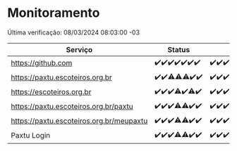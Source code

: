 # Monitoramento

Última verificação: 08/03/2024 08:03:00 -03

|Serviço|Status|Últimas 24h|
|---|---|---|
|https://github.com|<span title="2024-03-01: OK=24">✔️</span><span title="2024-03-02: OK=24">✔️</span><span title="2024-03-03: OK=24">✔️</span><span title="2024-03-04: OK=22">✔️</span><span title="2024-03-05: OK=24">✔️</span><span title="2024-03-06: OK=24">✔️</span><span title="2024-03-07: OK=11">✔️</span>|<span title="07/03/2024 08:05:00 -03 : 200">✔️</span><span title="07/03/2024 09:10:00 -03 : 200">✔️</span><span title="07/03/2024 10:04:00 -03 : 200">✔️</span><span title="07/03/2024 11:06:00 -03 : 200">✔️</span><span title="07/03/2024 12:06:00 -03 : 200">✔️</span><span title="07/03/2024 13:07:00 -03 : 200">✔️</span><span title="07/03/2024 14:04:00 -03 : 200">✔️</span><span title="07/03/2024 15:07:00 -03 : 200">✔️</span><span title="07/03/2024 16:03:00 -03 : 200">✔️</span><span title="07/03/2024 17:06:00 -03 : 200">✔️</span><span title="07/03/2024 18:04:00 -03 : 200">✔️</span><span title="07/03/2024 19:04:00 -03 : 200">✔️</span><span title="07/03/2024 20:07:00 -03 : 200">✔️</span><span title="07/03/2024 21:29:00 -03 : 200">✔️</span><span title="07/03/2024 22:38:00 -03 : 200">✔️</span><span title="07/03/2024 23:13:00 -03 : 200">✔️</span><span title="08/03/2024 00:06:00 -03 : 200">✔️</span><span title="08/03/2024 01:07:00 -03 : 200">✔️</span><span title="08/03/2024 02:07:00 -03 : 200">✔️</span><span title="08/03/2024 03:08:00 -03 : 200">✔️</span><span title="08/03/2024 04:06:00 -03 : 200">✔️</span><span title="08/03/2024 05:07:00 -03 : 200">✔️</span><span title="08/03/2024 06:06:00 -03 : 200">✔️</span><span title="08/03/2024 07:07:00 -03 : 200">✔️</span><span title="08/03/2024 08:03:00 -03 : 200">✔️</span>|
|https://paxtu.escoteiros.org.br|<span title="2024-03-01: OK=24">✔️</span><span title="2024-03-02: OK=24">✔️</span><span title="2024-03-03: OK=23, Falhas=1">⚠️</span><span title="2024-03-04: OK=21, Falhas=1">⚠️</span><span title="2024-03-05: OK=23, Falhas=1">⚠️</span><span title="2024-03-06: OK=24">✔️</span><span title="2024-03-07: OK=11">✔️</span>|<span title="07/03/2024 08:05:00 -03 : 200">✔️</span><span title="07/03/2024 09:10:00 -03 : 200">✔️</span><span title="07/03/2024 10:04:00 -03 : 200">✔️</span><span title="07/03/2024 11:06:00 -03 : 200">✔️</span><span title="07/03/2024 12:06:00 -03 : 200">✔️</span><span title="07/03/2024 13:07:00 -03 : 200">✔️</span><span title="07/03/2024 14:04:00 -03 : 200">✔️</span><span title="07/03/2024 15:07:00 -03 : 200">✔️</span><span title="07/03/2024 16:03:00 -03 : 200">✔️</span><span title="07/03/2024 17:06:00 -03 : 200">✔️</span><span title="07/03/2024 18:04:00 -03 : 200">✔️</span><span title="07/03/2024 19:04:00 -03 : 200">✔️</span><span title="07/03/2024 20:07:00 -03 : 200">✔️</span><span title="07/03/2024 21:29:00 -03 : 200">✔️</span><span title="07/03/2024 22:38:00 -03 : 200">✔️</span><span title="07/03/2024 23:13:00 -03 : 200">✔️</span><span title="08/03/2024 00:06:00 -03 : 200">✔️</span><span title="08/03/2024 01:07:00 -03 : 200">✔️</span><span title="08/03/2024 02:07:00 -03 : 200">✔️</span><span title="08/03/2024 03:08:00 -03 : 200">✔️</span><span title="08/03/2024 04:06:00 -03 : 200">✔️</span><span title="08/03/2024 05:07:00 -03 : 200">✔️</span><span title="08/03/2024 06:06:00 -03 : 200">✔️</span><span title="08/03/2024 07:07:00 -03 : 200">✔️</span><span title="08/03/2024 08:03:00 -03 : 200">✔️</span>|
|https://escoteiros.org.br|<span title="2024-03-01: OK=24">✔️</span><span title="2024-03-02: OK=24">✔️</span><span title="2024-03-03: OK=24">✔️</span><span title="2024-03-04: OK=21, Falhas=1">⚠️</span><span title="2024-03-05: OK=24">✔️</span><span title="2024-03-06: OK=23, Falhas=1">⚠️</span><span title="2024-03-07: OK=11">✔️</span>|<span title="07/03/2024 08:05:00 -03 : 200">✔️</span><span title="07/03/2024 09:10:00 -03 : 200">✔️</span><span title="07/03/2024 10:04:00 -03 : 200">✔️</span><span title="07/03/2024 11:06:00 -03 : 200">✔️</span><span title="07/03/2024 12:06:00 -03 : 200">✔️</span><span title="07/03/2024 13:07:00 -03 : 200">✔️</span><span title="07/03/2024 14:04:00 -03 : 200">✔️</span><span title="07/03/2024 15:07:00 -03 : 200">✔️</span><span title="07/03/2024 16:03:00 -03 : 200">✔️</span><span title="07/03/2024 17:06:00 -03 : 200">✔️</span><span title="07/03/2024 18:04:00 -03 : 200">✔️</span><span title="07/03/2024 19:04:00 -03 : 200">✔️</span><span title="07/03/2024 20:07:00 -03 : 200">✔️</span><span title="07/03/2024 21:29:00 -03 : 200">✔️</span><span title="07/03/2024 22:38:00 -03 : 200">✔️</span><span title="07/03/2024 23:13:00 -03 : 200">✔️</span><span title="08/03/2024 00:06:00 -03 : 200">✔️</span><span title="08/03/2024 01:07:00 -03 : 200">✔️</span><span title="08/03/2024 02:07:00 -03 : 200">✔️</span><span title="08/03/2024 03:08:00 -03 : 200">✔️</span><span title="08/03/2024 04:06:00 -03 : 200">✔️</span><span title="08/03/2024 05:07:00 -03 : 200">✔️</span><span title="08/03/2024 06:06:00 -03 : 200">✔️</span><span title="08/03/2024 07:07:00 -03 : 200">✔️</span><span title="08/03/2024 08:03:00 -03 : 200">✔️</span>|
|https://paxtu.escoteiros.org.br/paxtu|<span title="2024-03-01: OK=24">✔️</span><span title="2024-03-02: OK=24">✔️</span><span title="2024-03-03: OK=24">✔️</span><span title="2024-03-04: OK=19, Falhas=3">⚠️</span><span title="2024-03-05: OK=23, Falhas=1">⚠️</span><span title="2024-03-06: OK=24">✔️</span><span title="2024-03-07: OK=11">✔️</span>|<span title="07/03/2024 08:05:00 -03 : 200">✔️</span><span title="07/03/2024 09:10:00 -03 : 200">✔️</span><span title="07/03/2024 10:04:00 -03 : 200">✔️</span><span title="07/03/2024 11:06:00 -03 : 200">✔️</span><span title="07/03/2024 12:06:00 -03 : 200">✔️</span><span title="07/03/2024 13:07:00 -03 : 200">✔️</span><span title="07/03/2024 14:04:00 -03 : 200">✔️</span><span title="07/03/2024 15:07:00 -03 : 200">✔️</span><span title="07/03/2024 16:03:00 -03 : 200">✔️</span><span title="07/03/2024 17:06:00 -03 : 200">✔️</span><span title="07/03/2024 18:04:00 -03 : 200">✔️</span><span title="07/03/2024 19:04:00 -03 : 200">✔️</span><span title="07/03/2024 20:07:00 -03 : 200">✔️</span><span title="07/03/2024 21:29:00 -03 : 200">✔️</span><span title="07/03/2024 22:38:00 -03 : 200">✔️</span><span title="07/03/2024 23:13:00 -03 : 200">✔️</span><span title="08/03/2024 00:06:00 -03 : 200">✔️</span><span title="08/03/2024 01:07:00 -03 : 200">✔️</span><span title="08/03/2024 02:07:00 -03 : 200">✔️</span><span title="08/03/2024 03:08:00 -03 : 200">✔️</span><span title="08/03/2024 04:06:00 -03 : 200">✔️</span><span title="08/03/2024 05:07:00 -03 : 200">✔️</span><span title="08/03/2024 06:06:00 -03 : 200">✔️</span><span title="08/03/2024 07:07:00 -03 : 200">✔️</span><span title="08/03/2024 08:03:00 -03 : 200">✔️</span>|
|https://paxtu.escoteiros.org.br/meupaxtu|<span title="2024-03-01: OK=24">✔️</span><span title="2024-03-02: OK=24">✔️</span><span title="2024-03-03: OK=24">✔️</span><span title="2024-03-04: OK=19, Falhas=3">⚠️</span><span title="2024-03-05: OK=23, Falhas=1">⚠️</span><span title="2024-03-06: OK=24">✔️</span><span title="2024-03-07: OK=11">✔️</span>|<span title="07/03/2024 08:05:00 -03 : 200">✔️</span><span title="07/03/2024 09:10:00 -03 : 200">✔️</span><span title="07/03/2024 10:04:00 -03 : 200">✔️</span><span title="07/03/2024 11:06:00 -03 : 200">✔️</span><span title="07/03/2024 12:06:00 -03 : 200">✔️</span><span title="07/03/2024 13:07:00 -03 : 200">✔️</span><span title="07/03/2024 14:04:00 -03 : 200">✔️</span><span title="07/03/2024 15:07:00 -03 : 200">✔️</span><span title="07/03/2024 16:03:00 -03 : 200">✔️</span><span title="07/03/2024 17:06:00 -03 : 200">✔️</span><span title="07/03/2024 18:04:00 -03 : 200">✔️</span><span title="07/03/2024 19:04:00 -03 : 200">✔️</span><span title="07/03/2024 20:07:00 -03 : 200">✔️</span><span title="07/03/2024 21:29:00 -03 : 200">✔️</span><span title="07/03/2024 22:38:00 -03 : 200">✔️</span><span title="07/03/2024 23:13:00 -03 : 200">✔️</span><span title="08/03/2024 00:06:00 -03 : 200">✔️</span><span title="08/03/2024 01:07:00 -03 : 200">✔️</span><span title="08/03/2024 02:07:00 -03 : 200">✔️</span><span title="08/03/2024 03:08:00 -03 : 200">✔️</span><span title="08/03/2024 04:06:00 -03 : 200">✔️</span><span title="08/03/2024 05:07:00 -03 : 200">✔️</span><span title="08/03/2024 06:06:00 -03 : 200">✔️</span><span title="08/03/2024 07:07:00 -03 : 200">✔️</span><span title="08/03/2024 08:03:00 -03 : 200">✔️</span>|
|Paxtu Login|<span title="2024-03-01: OK=24">✔️</span><span title="2024-03-02: OK=24">✔️</span><span title="2024-03-03: OK=24">✔️</span><span title="2024-03-04: OK=19, Falhas=3">⚠️</span><span title="2024-03-05: OK=23, Falhas=1">⚠️</span><span title="2024-03-06: OK=24">✔️</span><span title="2024-03-07: OK=11">✔️</span>|<span title="07/03/2024 08:05:00 -03 : 200">✔️</span><span title="07/03/2024 09:10:00 -03 : 200">✔️</span><span title="07/03/2024 10:04:00 -03 : 200">✔️</span><span title="07/03/2024 11:06:00 -03 : 200">✔️</span><span title="07/03/2024 12:06:00 -03 : 200">✔️</span><span title="07/03/2024 13:07:00 -03 : 200">✔️</span><span title="07/03/2024 14:04:00 -03 : 200">✔️</span><span title="07/03/2024 15:07:00 -03 : 200">✔️</span><span title="07/03/2024 16:03:00 -03 : 200">✔️</span><span title="07/03/2024 17:06:00 -03 : 200">✔️</span><span title="07/03/2024 18:04:00 -03 : 200">✔️</span><span title="07/03/2024 19:04:00 -03 : 200">✔️</span><span title="07/03/2024 20:07:00 -03 : 200">✔️</span><span title="07/03/2024 21:29:00 -03 : 200">✔️</span><span title="07/03/2024 22:38:00 -03 : 200">✔️</span><span title="07/03/2024 23:13:00 -03 : 200">✔️</span><span title="08/03/2024 00:06:00 -03 : 200">✔️</span><span title="08/03/2024 01:07:00 -03 : 200">✔️</span><span title="08/03/2024 02:07:00 -03 : 200">✔️</span><span title="08/03/2024 03:08:00 -03 : 200">✔️</span><span title="08/03/2024 04:06:00 -03 : 200">✔️</span><span title="08/03/2024 05:07:00 -03 : 200">✔️</span><span title="08/03/2024 06:06:00 -03 : 200">✔️</span><span title="08/03/2024 07:07:00 -03 : 200">✔️</span><span title="08/03/2024 08:03:00 -03 : 200">✔️</span>|
